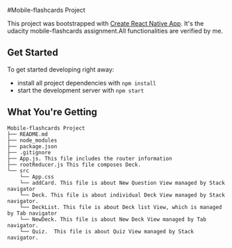 #Mobile-flashcards Project

This project was bootstrapped with [Create React Native App](https://github.com/react-community/create-react-native-app).
It's the udacity mobile-flashcards assignment.All functionalities are verified by me.

## Get Started

To get started developing right away:

* install all project dependencies with `npm install`
* start the development server with `npm start`

## What You're Getting

```
Mobile-flashcards Project
├── README.md
├── node_modules
├── package.json
├── .gitignore
├── App.js. This file includes the router information
├── rootReducer.js This file composes Deck.
└── src
    └── App.css
    └── addCard. This file is about New Question View managed by Stack navigator
    └── Deck. This file is about individual Deck View managed by Stack navigator.
    └── DeckList. This file is about Deck list View, which is managed by Tab navigator
    └── NewDeck. This file is about New Deck View managed by Tab navigator.  
    └── Quiz.  This file is about Quiz View managed by Stack navigator.
 ```